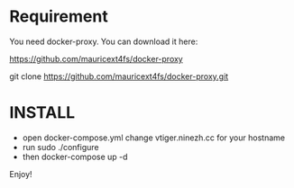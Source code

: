 # Requirement

You need docker-proxy. You can download it here:

https://github.com/mauricext4fs/docker-proxy

git clone https://github.com/mauricext4fs/docker-proxy.git

# INSTALL

- open docker-compose.yml change vtiger.ninezh.cc for your hostname
- run sudo ./configure
- then docker-compose up -d

Enjoy!
